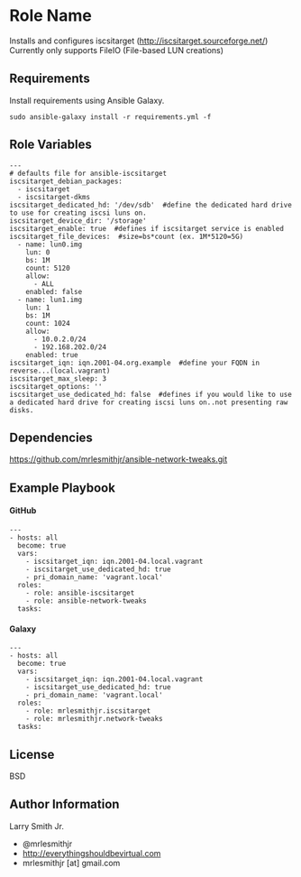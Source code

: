 Role Name
=========

Installs and configures iscsitarget (http://iscsitarget.sourceforge.net/)  
Currently only supports FileIO (File-based LUN creations)

Requirements
------------

Install requirements using Ansible Galaxy.
````
sudo ansible-galaxy install -r requirements.yml -f
````

Role Variables
--------------

````
---
# defaults file for ansible-iscsitarget
iscsitarget_debian_packages:
  - iscsitarget
  - iscsitarget-dkms
iscsitarget_dedicated_hd: '/dev/sdb'  #define the dedicated hard drive to use for creating iscsi luns on.
iscsitarget_device_dir: '/storage'
iscsitarget_enable: true  #defines if iscsitarget service is enabled
iscsitarget_file_devices:  #size=bs*count (ex. 1M*5120=5G)
  - name: lun0.img
    lun: 0
    bs: 1M
    count: 5120
    allow:
      - ALL
    enabled: false
  - name: lun1.img
    lun: 1
    bs: 1M
    count: 1024
    allow:
      - 10.0.2.0/24
      - 192.168.202.0/24
    enabled: true
iscsitarget_iqn: iqn.2001-04.org.example  #define your FQDN in reverse...(local.vagrant)
iscsitarget_max_sleep: 3
iscsitarget_options: ''
iscsitarget_use_dedicated_hd: false  #defines if you would like to use a dedicated hard drive for creating iscsi luns on..not presenting raw disks.
````

Dependencies
------------

https://github.com/mrlesmithjr/ansible-network-tweaks.git

Example Playbook
----------------

#### GitHub
````
---
- hosts: all
  become: true
  vars:
    - iscsitarget_iqn: iqn.2001-04.local.vagrant
    - iscsitarget_use_dedicated_hd: true
    - pri_domain_name: 'vagrant.local'
  roles:
    - role: ansible-iscsitarget
    - role: ansible-network-tweaks
  tasks:
````
#### Galaxy
````
---
- hosts: all
  become: true
  vars:
    - iscsitarget_iqn: iqn.2001-04.local.vagrant
    - iscsitarget_use_dedicated_hd: true
    - pri_domain_name: 'vagrant.local'
  roles:
    - role: mrlesmithjr.iscsitarget
    - role: mrlesmithjr.network-tweaks
  tasks:
````

License
-------

BSD

Author Information
------------------

Larry Smith Jr.
- @mrlesmithjr
- http://everythingshouldbevirtual.com
- mrlesmithjr [at] gmail.com
